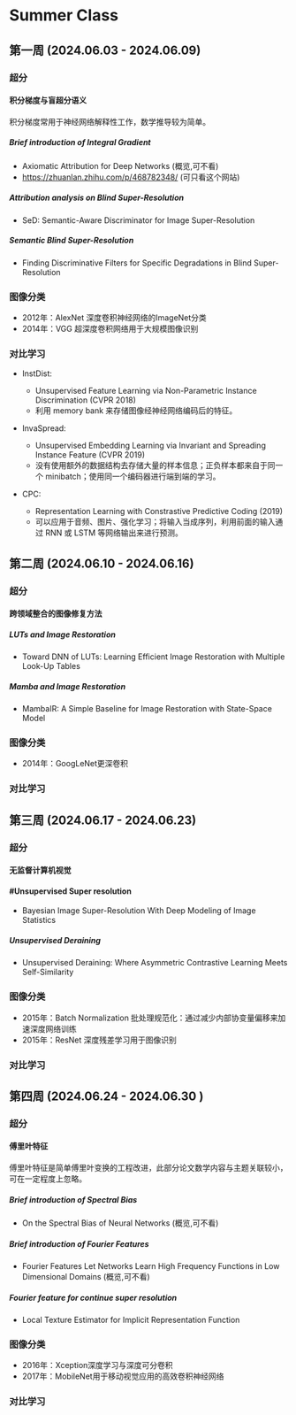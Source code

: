 # Summer Class
## 第一周  (2024.06.03 - 2024.06.09)
### 超分
#### 积分梯度与盲超分语义
积分梯度常用于神经网络解释性工作，数学推导较为简单。
##### Brief introduction of Integral Gradient  
- Axiomatic Attribution for Deep Networks (概览,可不看)
- https://zhuanlan.zhihu.com/p/468782348/ (可只看这个网站)
##### Attribution analysis on Blind Super-Resolution   
- SeD: Semantic-Aware Discriminator for Image Super-Resolution
##### Semantic Blind Super-Resolution   
- Finding Discriminative Filters for Specific Degradations in Blind Super-Resolution
### 图像分类
- 2012年：AlexNet 深度卷积神经网络的ImageNet分类
- 2014年：VGG 超深度卷积网络用于大规模图像识别
### 对比学习
- InstDist: 
    - Unsupervised Feature Learning via Non-Parametric Instance Discrimination (CVPR 2018) 
    - 利用 memory bank 来存储图像经神经网络编码后的特征。
- InvaSpread: 
    - Unsupervised Embedding Learning via Invariant and Spreading Instance Feature (CVPR 2019)
    - 没有使用额外的数据结构去存储大量的样本信息；正负样本都来自于同一个 minibatch；使用同一个编码器进行端到端的学习。

- CPC: 
    - Representation Learning with Constrastive Predictive Coding (2019)
    - 可以应用于音频、图片、强化学习；将输入当成序列，利用前面的输入通过 RNN 或 LSTM 等网络输出来进行预测。

##  第二周  (2024.06.10 - 2024.06.16)
### 超分
#### 跨领域整合的图像修复方法
##### LUTs and Image Restoration
- Toward DNN of LUTs: Learning Efficient Image Restoration with Multiple Look-Up Tables
##### Mamba and Image Restoration
- MambaIR: A Simple Baseline for Image Restoration with State-Space Model
### 图像分类
- 2014年：GoogLeNet更深卷积
### 对比学习

##  第三周 (2024.06.17 - 2024.06.23)
### 超分
#### 无监督计算机视觉
#### #Unsupervised Super resolution
- Bayesian Image Super-Resolution With Deep Modeling of Image Statistics
##### Unsupervised Deraining
- Unsupervised Deraining: Where Asymmetric Contrastive Learning Meets Self-Similarity
### 图像分类
- 2015年：Batch Normalization 批处理规范化：通过减少内部协变量偏移来加速深度网络训练
- 2015年：ResNet 深度残差学习用于图像识别

### 对比学习


## 第四周 (2024.06.24 - 2024.06.30 )
### 超分
#### 傅里叶特征
傅里叶特征是简单傅里叶变换的工程改进，此部分论文数学内容与主题关联较小，可在一定程度上忽略。
##### Brief introduction of Spectral Bias
- On the Spectral Bias of Neural Networks (概览,可不看)
##### Brief introduction of Fourier Features
- Fourier Features Let Networks Learn High Frequency Functions in Low Dimensional Domains (概览,可不看)
##### Fourier feature for continue super resolution
- Local Texture Estimator for Implicit Representation Function

### 图像分类
- 2016年：Xception深度学习与深度可分卷积
- 2017年：MobileNet用于移动视觉应用的高效卷积神经网络

### 对比学习


